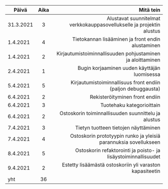  Päivä        | Aika        | Mitä tein                            |
| ------------- |:--------:| ----------------------------------------:|
| 31.3.2021  | 3 | Alustavat suunnitelmat verkkokauppasovellukselle ja projektin alustus |
| 1.4.2021 | 4 | Tietokannan lisääminen ja front endin alustaminen |
| 1.4.2021 | 2 | Kirjautumistoiminnallisuuden pohjustaminen ja aloittaminen |
| 2.4.2021 | 1 | Bugin korjaaminen uuden käyttäjän luomisessa |
| 5.4.2021 | 5 | Kirjautumistoiminnallisuus front endiin (paljon debuggausta) |
| 6.4.2021 | 2 | Rekisteröityminen front endiin |
| 6.4.2021 | 3 | Tuotehaku kategorioittain |
| 6.4.2021 | 2 | Ostoskorin toiminnallisuuden suunnittelu ja alustus |
| 7.4.2021 | 3 | Tietyn tuotteen tietojen näyttäminen |
| 7.4.2021 | 4 | Ostoskorin prototyypin runko ja yleisiä parannuksia sovellukseen |
| 8.4.2021 | 5 | Ostoskorin refaktorointi ja poisto- ja lisäystoiminnallisuudet |
| 9.4.2021 | 2 | Estetty lisäämästä ostoskoriin yli varaston kapasiteetin |
| yht | 36 | |
